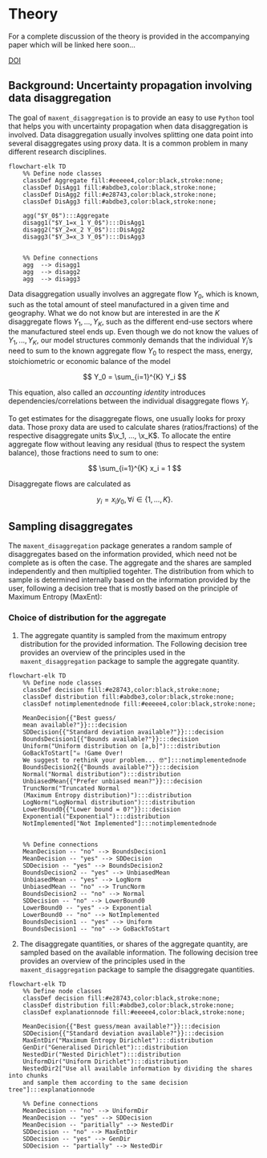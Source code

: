 # Theory

For a complete discussion of the theory is provided in the accompanying paper which will be linked here soon...

[DOI](...)

## Background: Uncertainty propagation involving data disaggregation

The goal of `maxent_disaggregation` is to provide an easy to use `Python` tool 
that helps you with uncertainty propagation when data disaggregation is involved. Data
disaggregation usually involves splitting one data point into several
disaggregates using proxy data. It is a common problem in many different
research disciplines.


```mermaid
flowchart-elk TD
    %% Define node classes
    classDef Aggregate fill:#eeeee4,color:black,stroke:none;
    classDef DisAgg1 fill:#abdbe3,color:black,stroke:none;
    classDef DisAgg2 fill:#e28743,color:black,stroke:none;
    classDef DisAgg3 fill:#abdbe3,color:black,stroke:none;

    agg("$Y_0$"):::Aggregate
    disagg1("$Y_1=x_1 Y_0$"):::DisAgg1
    disagg2("$Y_2=x_2 Y_0$"):::DisAgg2
    disagg3("$Y_3=x_3 Y_0$"):::DisAgg3
   

    %% Define connections
    agg  --> disagg1
    agg  --> disagg2
    agg  --> disagg3
```

Data disaggregation usually involves an aggregate flow $Y_0$, which is
known, such as the total amount of steel manufactured in a given time
and geography. What we do not know but are interested in are the $K$
disaggregate flows $Y_1,...,Y_K$, such as the different end-use sectors
where the manufactured steel ends up. Even though we do not know the
values of $Y_1, ..., Y_K$, our model structures commonly demands that
the individual $Y_i$’s need to sum to the known aggregate flow $Y_0$ to
respect the mass, energy, stoichiometric or economic balance of the
model

$$
  Y_0 = \sum_{i=1}^{K} Y_i 
$$

This equation, also called an *accounting identity* introduces
dependencies/correlations between the individual disaggregate flows
$Y_i$.

To get estimates for the disaggregate flows, one usually looks for proxy
data. Those proxy data are used to calculate shares (ratios/fractions)
of the respective disaggregate units $\x_1, ..., \x_K$. To
allocate the entire aggregate flow without leaving any residual (thus to
respect the system balance), those fractions need to sum to one:

$$    \sum_{i=1}^{K} x_i = 1 $$

Disaggregate flows are calculated as

$$ y_i = x_i y_0,  \forall i \in \{1,...,K\}.     $$

## Sampling disaggregates

The `maxent_disaggregation` package generates a random sample of disaggregates
based on the information provided, which need not be complete as is often the
case. The aggregate and the shares are sampled independently and then multiplied
togehter. The distribution from which to sample is determined internally based on
the information provided by the user, following a decision tree that is mostly
based on the principle of Maximum Entropy (MaxEnt):


### Choice of distribution for the aggregate

1) The aggregate quantity is sampled from the maximum entropy distribution for the provided information. The Following decision tree provides an overview of the principles used in the ```maxent_disaggregation``` package to sample the aggregate quantity.


```{mermaid}
flowchart-elk TD
    %% Define node classes
    classDef decision fill:#e28743,color:black,stroke:none;
    classDef distribution fill:#abdbe3,color:black,stroke:none;
    classDef notimplementednode fill:#eeeee4,color:black,stroke:none;

    MeanDecision{{"Best guess/
    mean available?"}}:::decision
    SDDecision{{"Standard deviation available?"}}:::decision
    BoundsDecision1{{"Bounds available?"}}:::decision
    Uniform("Uniform distribution on [a,b]"):::distribution
    GoBackToStart["☠️ !Game Over!
    We suggest to rethink your problem... 🤓"]:::notimplementednode
    BoundsDecision2{{"Bounds available?"}}:::decision
    Normal("Normal distribution"):::distribution
    UnbiasedMean{{"Prefer unbiased mean?"}}:::decision
    TruncNorm("Truncated Normal 
    (Maximum Entropy distribution)"):::distribution
    LogNorm("LogNormal distribution"):::distribution
    LowerBound0{{"Lower bound = 0?"}}:::decision
    Exponential("Exponential"):::distribution
    NotImplemented["Not Implemented"]:::notimplementednode


    %% Define connections
    MeanDecision -- "no" --> BoundsDecision1
    MeanDecision -- "yes" --> SDDecision
    SDDecision -- "yes" --> BoundsDecision2
    BoundsDecision2 -- "yes" --> UnbiasedMean
    UnbiasedMean -- "yes" --> LogNorm
    UnbiasedMean -- "no" --> TruncNorm
    BoundsDecision2 -- "no" --> Normal
    SDDecision -- "no" --> LowerBound0
    LowerBound0 -- "yes" --> Exponential
    LowerBound0 -- "no" --> NotImplemented
    BoundsDecision1 -- "yes" --> Uniform
    BoundsDecision1 -- "no" --> GoBackToStart
```


2) The disaggregate quantities, or shares of the aggregate quantity, are sampled based on the available information. The following decision tree provides an overview of the principles used in the ```maxent_disaggregation``` package to sample the disaggregate quantities.


```{mermaid}
flowchart-elk TD
    %% Define node classes
    classDef decision fill:#e28743,color:black,stroke:none;
    classDef distribution fill:#abdbe3,color:black,stroke:none;
    classDef explanationnode fill:#eeeee4,color:black,stroke:none;

    MeanDecision{{"Best guess/mean available?"}}:::decision
    SDDecision{{"Standard deviation available?"}}:::decision
    MaxEntDir("Maximum Entropy Dirichlet"):::distribution
    GenDir("Generalised Dirichlet"):::distribution
    NestedDir("Nested Dirichlet"):::distribution
    UniformDir("Uniform Dirichlet"):::distribution
    NestedDir2["Use all available information by dividing the shares into chunks
    and sample them according to the same decision tree"]:::explanationnode

    %% Define connections
    MeanDecision -- "no" --> UniformDir
    MeanDecision -- "yes" --> SDDecision
    MeanDecision -- "paritially" --> NestedDir
    SDDecision -- "no" --> MaxEntDir
    SDDecision -- "yes" --> GenDir
    SDDecision -- "partially" --> NestedDir
```
